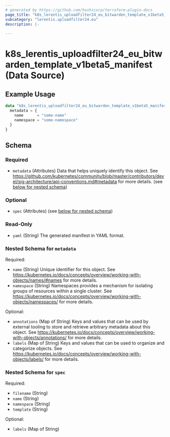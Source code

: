 ```yaml
---
# generated by https://github.com/hashicorp/terraform-plugin-docs
page_title: "k8s_lerentis_uploadfilter24_eu_bitwarden_template_v1beta5_manifest Data Source - terraform-provider-k8s"
subcategory: "lerentis.uploadfilter24.eu"
description: |-
  
---
```


# k8s_lerentis_uploadfilter24_eu_bitwarden_template_v1beta5_manifest (Data Source)



## Example Usage

```terraform
data "k8s_lerentis_uploadfilter24_eu_bitwarden_template_v1beta5_manifest" "example" {
  metadata = {
    name      = "some-name"
    namespace = "some-namespace"
  }
}
```

<!-- schema generated by tfplugindocs -->
## Schema

### Required

- `metadata` (Attributes) Data that helps uniquely identify this object. See https://github.com/kubernetes/community/blob/master/contributors/devel/sig-architecture/api-conventions.md#metadata for more details. (see [below for nested schema](#nestedatt--metadata))

### Optional

- `spec` (Attributes) (see [below for nested schema](#nestedatt--spec))

### Read-Only

- `yaml` (String) The generated manifest in YAML format.

<a id="nestedatt--metadata"></a>
### Nested Schema for `metadata`

Required:

- `name` (String) Unique identifier for this object. See https://kubernetes.io/docs/concepts/overview/working-with-objects/names/#names for more details.
- `namespace` (String) Namespaces provides a mechanism for isolating groups of resources within a single cluster. See https://kubernetes.io/docs/concepts/overview/working-with-objects/namespaces/ for more details.

Optional:

- `annotations` (Map of String) Keys and values that can be used by external tooling to store and retrieve arbitrary metadata about this object. See https://kubernetes.io/docs/concepts/overview/working-with-objects/annotations/ for more details.
- `labels` (Map of String) Keys and values that can be used to organize and categorize objects. See https://kubernetes.io/docs/concepts/overview/working-with-objects/labels/ for more details.


<a id="nestedatt--spec"></a>
### Nested Schema for `spec`

Required:

- `filename` (String)
- `name` (String)
- `namespace` (String)
- `template` (String)

Optional:

- `labels` (Map of String)
